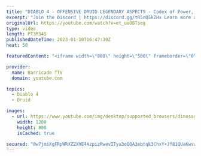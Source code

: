 ```yaml
---
title: "DIABLO 4 - OFFENSIVE DRUID LEGENDARY ASPECTS - Codex of Power, Diablo IV"
excerpt: "Join the Discord | https://discord.gg/tR5nQ5kZHx Learn more about the specific Offensive Legendary Aspects you can apply to ..."
originalUrl: https://youtube.com/watch?v=et_uaOBTseg
type: video
length: PT3M34S
publishedDateTime: 2023-01-10T16:47:30Z
heat: 50

featuredContent: "<iframe width=\"800\" height=\"500\" frameborder=\"0\" src=\"https://www.youtube.com/embed/et_uaOBTseg\" allow=\"accelerometer; autoplay; encrypted-media; gyroscope; picture-in-picture\" allowfullscreen></iframe>"

provider:
  name: Barricade TTV
  domain: youtube.com

topics:
  - Diablo 4
  - Druid

images:
  - url: https://www.youtube.com/img/desktop/supported_browsers/dinosaur.png
    width: 1200
    height: 800
    isCached: true

secured: "0w7jmiXgFRpWRXZ2XhE4AzpizRwevITya3oQQA3ebtqk3ChxY+Jf81QUaKwswqkoIdSEORfynTwlT9W8xMX1gGnALbBlepv4fePfPi7KiQ7YX2tHYwdIHUvoOYJBJv8kO+6voir0MucTEtRwIlqXGAwrF9HSpq1LxPdMWnPEVQxsU22Zrw5qodvLWJFvPQu0Rgr45Pcmylo45RRqiLWDNlgDzN+Q9jvfhIgoWpIhn42vmafoXSg+KPR/QIeTlM2VPuSsufGrJmHRn3P6sccGjvZ85obbDETZXx7JvkYDwF7XgF9gyuVApwtQ3TqGxhTIwQ4SW3NZKeXqZQOiQUclQslWskUTDIdq72ISA8nzJsIEPXmbu2/ZYaBXahZAzRxobGEw5vApA8HYxLHd/Ju9I+ztjFZw6bZCjcqR05aFAQU=;bhqpdezYCIWf1OQ9eeMtgQ=="
---
```


